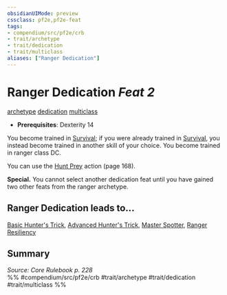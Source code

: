 ```yaml
---
obsidianUIMode: preview
cssclass: pf2e,pf2e-feat
tags:
- compendium/src/pf2e/crb
- trait/archetype
- trait/dedication
- trait/multiclass
aliases: ["Ranger Dedication"]
---
```

# Ranger Dedication  *Feat 2*  
[archetype](../../Rules/traits/archetype.md)  [dedication](../../Rules/traits/dedication.md)  [multiclass](../../Rules/traits/multiclass.md)  

- **Prerequisites**: Dexterity 14

You become trained in [Survival](../skills.md#Survival); if you were already trained in [Survival](../skills.md#Survival), you instead become trained in another skill of your choice. You become trained in ranger class DC.

You can use the [Hunt Prey](../../Rules/actions/hunt-prey.md) action (page 168).

**Special.** You cannot select another dedication feat until you have gained two other feats from the ranger archetype.

## Ranger Dedication leads to...

[Basic Hunter's Trick](basic-hunters-trick.md), [Advanced Hunter's Trick](advanced-hunters-trick.md), [Master Spotter](master-spotter.md), [Ranger Resiliency](ranger-resiliency.md)

## Summary

*Source: Core Rulebook p. 228*  
%% #compendium/src/pf2e/crb #trait/archetype #trait/dedication #trait/multiclass %%